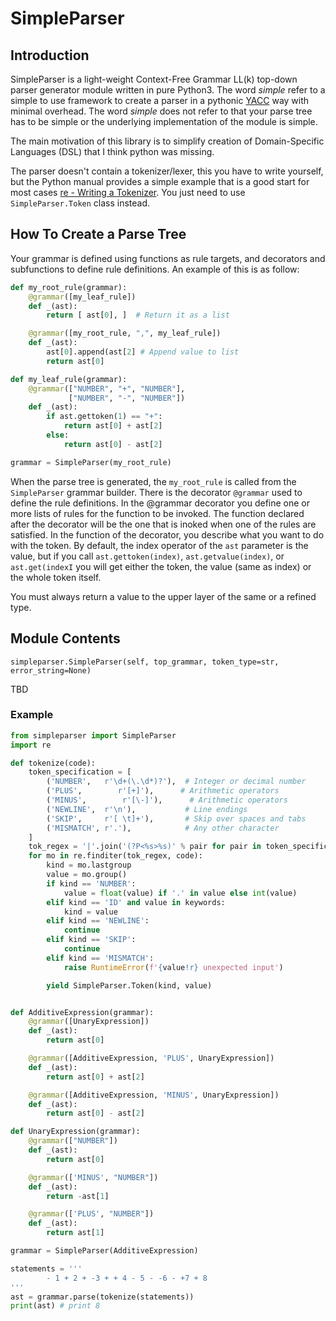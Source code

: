 SimpleParser
============

Introduction
------------
SimpleParser is a light-weight Context-Free Grammar LL(k) top-down parser generator
 module written in pure Python3.  The word *simple* refer to a simple to use framework
to create a parser in a pythonic [YACC](https://en.wikipedia.org/wiki/Yacc)
way with minimal overhead. The word *simple* does not refer to that your parse tree has
to be simple or the underlying implementation of the module is simple.

The main motivation of this library is to simplify creation of Domain-Specific Languages (DSL)
that I think python was missing.

The parser doesn't contain a tokenizer/lexer, this you have to write yourself, but the
Python manual provides a simple example that is a good start for most cases 
[re - Writing a Tokenizer](https://docs.python.org/3/library/re.html#writing-a-tokenizer).
You just need to use `SimpleParser.Token` class instead.

How To Create a Parse Tree
--------------------------

Your grammar is defined using functions as rule targets, and decorators and subfunctions
 to define rule definitions. An example of this is as follow:

```python
def my_root_rule(grammar):
    @grammar([my_leaf_rule])
    def _(ast):
        return [ ast[0], ]  # Return it as a list

    @grammar([my_root_rule, ",", my_leaf_rule])
    def _(ast):
        ast[0].append(ast[2] # Append value to list
        return ast[0] 

def my_leaf_rule(grammar):
    @grammar(["NUMBER", "+", "NUMBER"],
             ["NUMBER", "-", "NUMBER"])
    def _(ast):
        if ast.gettoken(1) == "+":
            return ast[0] + ast[2]
        else:
            return ast[0] - ast[2]

grammar = SimpleParser(my_root_rule)
```

When the parse tree is generated, the `my_root_rule` is called from the `SimpleParser` grammar builder.
There is the decorator `@grammar` used to define the rule definitions. In the @grammar decorator you
define one or more lists of rules for the function to be invoked. The function declared after the 
decorator will be the one that is inoked when one of the rules are satisfied.
In the function of the decorator,
you describe what you want to do with the token. By default, the index operator of the `ast` parameter
is the value, but if you call `ast.gettoken(index)`, `ast.getvalue(index)`, or `ast.get(indexI` you will
get either the token, the value (same as index) or the whole token itself.

You must always return a value to the upper layer of the same or a refined type.


Module Contents
---------------

`simpleparser.SimpleParser(self, top_grammar, token_type=str, error_string=None)`

TBD

### Example
```python
from simpleparser import SimpleParser
import re

def tokenize(code):
    token_specification = [
        ('NUMBER',   r'\d+(\.\d*)?'),  # Integer or decimal number
        ('PLUS',        r'[+]'),      # Arithmetic operators
        ('MINUS',        r'[\-]'),      # Arithmetic operators
        ('NEWLINE',  r'\n'),           # Line endings
        ('SKIP',     r'[ \t]+'),       # Skip over spaces and tabs
        ('MISMATCH', r'.'),            # Any other character
    ]
    tok_regex = '|'.join('(?P<%s>%s)' % pair for pair in token_specification)
    for mo in re.finditer(tok_regex, code):
        kind = mo.lastgroup
        value = mo.group()
        if kind == 'NUMBER':
            value = float(value) if '.' in value else int(value)
        elif kind == 'ID' and value in keywords:
            kind = value
        elif kind == 'NEWLINE':
            continue
        elif kind == 'SKIP':
            continue
        elif kind == 'MISMATCH':
            raise RuntimeError(f'{value!r} unexpected input')

        yield SimpleParser.Token(kind, value)


def AdditiveExpression(grammar):
    @grammar([UnaryExpression])
    def _(ast):
        return ast[0]

    @grammar([AdditiveExpression, 'PLUS', UnaryExpression])
    def _(ast):
        return ast[0] + ast[2]

    @grammar([AdditiveExpression, 'MINUS', UnaryExpression])
    def _(ast):
        return ast[0] - ast[2]

def UnaryExpression(grammar):
    @grammar(["NUMBER"])
    def _(ast):
        return ast[0]

    @grammar(['MINUS', "NUMBER"])
    def _(ast):
        return -ast[1]

    @grammar(['PLUS', "NUMBER"])
    def _(ast):
        return ast[1]

grammar = SimpleParser(AdditiveExpression)

statements = '''
        - 1 + 2 + -3 + + 4 - 5 - -6 - +7 + 8
'''
ast = grammar.parse(tokenize(statements))
print(ast) # print 8
```


